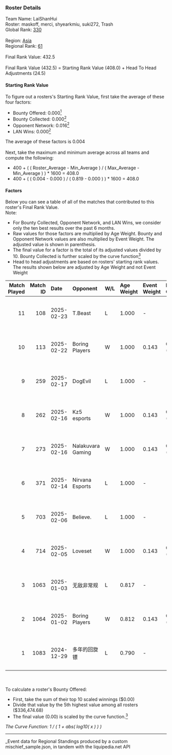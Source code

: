 ### Roster Details<br />
Team Name: LaiShanHui<br />
Roster: maskoff, merci, shyearkmiu, suki272, Trash<br />
Global Rank: [330](../../standings_global_2025_03_01.md)<br />
<br />
Region: [Asia]( ../../standings_asia_2025_03_01.md)<br />
Regional Rank: [61]( ../../standings_asia_2025_03_01.md)<br />
<br />
Final Rank Value:  432.5<br />
<br />
Final Rank Value (432.5) = Starting Rank Value (408.0) + Head To Head Adjustments (24.5)<br />

#### Starting Rank Value<br />
To figure out a rosters's Starting Rank Value, first take the average of these four factors:<br />
- Bounty Offered: 0.000[<sup>1</sup>](#table2)
- Bounty Collected: 0.000[<sup>2</sup>](#table1)
- Opponent Network: 0.016[<sup>2</sup>](#table1)
- LAN Wins: 0.000[<sup>2</sup>](#table1)

The average of these factors is 0.004<br />
<br />
Next, take the maximum and minimum average across all teams and compute the following:<br />
- 400 + ( ( Roster_Average - Min_Average ) / ( Max_Average - Min_Average ) ) * 1600 = 408.0
- 400 + ( ( 0.004 - 0.000 ) / ( 0.819 - 0.000 ) ) * 1600 = 408.0


#### Factors<br />
Below you can see a table of all of the matches that contributed to this roster's Final Rank Value.<br />
Note:<br />

- For Bounty Collected, Opponent Network, and LAN Wins, we consider only the ten best results over the past 6 months.
- Raw values for those factors are multiplied by Age Weight. Bounty and Opponent Network values are also multiplied by Event Weight. The adjusted value is shown in parenthesis.
- The final value for a factor is the total of its adjusted values divided by 10. Bounty Collected is further scaled by the curve function[<sup>3</sup>](#curveFunction)
- Head to head adjustments are based on rosters' starting rank values. The results shown below are adjusted by Age Weight and not Event Weight
<span id="table1"></span><br />


| Match Played | Match ID | Date       | Opponent          | W/L | Age Weight | Event Weight | Bounty Collected | Opponent Network | LAN Wins  | H2H Adj. | Roster                                     |
| -: | -: | :- | :- | :- | :- | :- | :- | :- | :- | -: | :- |
|           11 |      108 | 2025-02-23 | T.Beast           | L   | 1.000      | -            | -                | -                | -         |   -16.47 | maskoff, merci, shyearkmiu, suki272, Trash |
|           10 |      113 | 2025-02-22 | Boring Players    | W   | 1.000      | 0.143        | 0.000 (0.000)    | 0.455 (0.065)    | 0 (0.000) |    20.64 | maskoff, merci, shyearkmiu, suki272, Trash |
|            9 |      259 | 2025-02-17 | DogEvil           | L   | 1.000      | -            | -                | -                | -         |    -2.69 | maskoff, merci, shyearkmiu, suki272, Trash |
|            8 |      262 | 2025-02-16 | Kz5 esports       | W   | 1.000      | 0.143        | 0.000 (0.000)    | 0.056 (0.008)    | 0 (0.000) |    15.05 | maskoff, merci, shyearkmiu, suki272, Trash |
|            7 |      273 | 2025-02-16 | Nalakuvara Gaming | W   | 1.000      | 0.143        | 0.000 (0.000)    | 0.103 (0.015)    | 0 (0.000) |    20.82 | maskoff, merci, shyearkmiu, suki272, Trash |
|            6 |      371 | 2025-02-14 | Nirvana Esports   | L   | 1.000      | -            | -                | -                | -         |    -9.03 | Merci8, Nuko, shyearkmiu, Suki272, Trash   |
|            5 |      703 | 2025-02-06 | Believe.          | L   | 1.000      | -            | -                | -                | -         |   -11.23 | hdgz, maskoff, merci, Nuko, shyearkmiu     |
|            4 |      714 | 2025-02-05 | Loveset           | W   | 1.000      | 0.143        | 0.000 (0.000)    | 0.167 (0.024)    | 0 (0.000) |    14.86 | hdgz, maskoff, merci, Nuko, shyearkmiu     |
|            3 |     1063 | 2025-01-03 | 无敌非常规             | L   | 0.817      | -            | -                | -                | -         |   -12.32 | hdgz, merci, Nuko, shyearkmiu, Trash       |
|            2 |     1064 | 2025-01-02 | Boring Players    | W   | 0.812      | 0.143        | 0.000 (0.000)    | 0.455 (0.053)    | 0 (0.000) |    17.21 | hdgz, merci, Nuko, shyearkmiu, Trash       |
|            1 |     1083 | 2024-12-29 | 多年的回旋镖            | L   | 0.790      | -            | -                | -                | -         |   -12.34 | hdgz, merci, Nuko, shyearkmiu, Trash       |

<br />
<span id="table2"></span><br />
To calculate a roster's Bounty Offered:<br />

- First, take the sum of their top 10 scaled winnings ($0.00)
- Divide that value by the 5th highest value among all rosters ($336,474.68)
- The final value (0.00) is scaled by the curve function.[<sup>3</sup>](#curveFunction)

<span id="curveFunction"></span>_The Curve Function: 1 / ( 1 + abs( log10( x ) ) )_<br />

---
_Event data for Regional Standings produced by a custom mischief_sample.json, in tandem with the liquipedia.net API<br />
